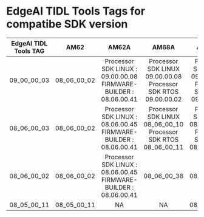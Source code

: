 
# EdgeAI TIDL Tools Tags for compatibe SDK version

<div align="center">

|EdgeAI TIDL Tools TAG         |           AM62 |           AM62A |          AM68A |          AM68PA|          AM69A|
| ---------------------------- |:--------------:|:---------------:|:--------------:|:--------------:|:-------------:|
| 09_00_00_03                  |   08_06_00_02  |    Processor SDK LINUX : 09.00.00.08<br /> FIRMWARE-BUILDER : 08.06.00.41  | Processor SDK LINUX 09.00.00.08<br /> Processor SDK RTOS 09.00.00.02   |   Processor SDK LINUX 09.00.00.08<br /> Processor SDK RTOS 09.00.00.02  | Processor SDK LINUX 09.00.00.08<br /> Processor SDK RTOS 09.00.00.02   |
| 08_06_00_03                  |   08_06_00_02  |    Processor SDK LINUX : 08.06.00.45<br /> FIRMWARE-BUILDER : 08.06.00.41  | Processor SDK LINUX 08_06_00_10<br /> Processor SDK RTOS 08_06_00_11   |   Processor SDK LINUX 08_06_00_11<br /> Processor SDK RTOS 08_06_00_12  | Processor SDK LINUX 08_06_00_12<br /> Processor SDK RTOS 08_06_00_14   |
| 08_06_00_02                  |   08_06_00_02  |    Processor SDK LINUX : 08.06.00.45<br /> FIRMWARE-BUILDER : 08.06.00.41  |  08_06_00_38   |   08_06_00_38  | 08_06_00_38   |
| 08_05_00_11                  |   08_05_00_11  |    NA           |            NA  |   08_05_00_11  |           NA  |

</div>